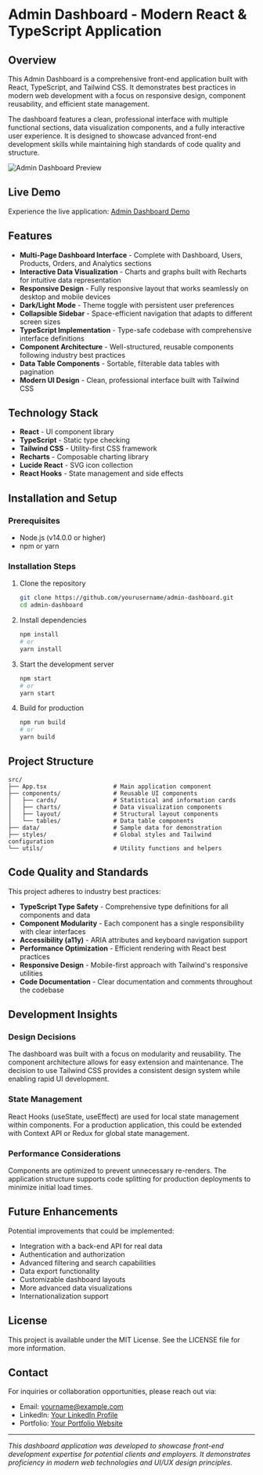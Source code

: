 # Admin Dashboard - Modern React & TypeScript Application

## Overview

This Admin Dashboard is a comprehensive front-end application built with React, TypeScript, and Tailwind CSS. It demonstrates best practices in modern web development with a focus on responsive design, component reusability, and efficient state management.

The dashboard features a clean, professional interface with multiple functional sections, data visualization components, and a fully interactive user experience. It is designed to showcase advanced front-end development skills while maintaining high standards of code quality and structure.

![Admin Dashboard Preview](https://via.placeholder.com/800x450?text=Admin+Dashboard+Preview)

## Live Demo

Experience the live application: [Admin Dashboard Demo](https://admin-dashboard-demo.onrender.com)

## Features

- **Multi-Page Dashboard Interface** - Complete with Dashboard, Users, Products, Orders, and Analytics sections
- **Interactive Data Visualization** - Charts and graphs built with Recharts for intuitive data representation
- **Responsive Design** - Fully responsive layout that works seamlessly on desktop and mobile devices
- **Dark/Light Mode** - Theme toggle with persistent user preferences
- **Collapsible Sidebar** - Space-efficient navigation that adapts to different screen sizes
- **TypeScript Implementation** - Type-safe codebase with comprehensive interface definitions
- **Component Architecture** - Well-structured, reusable components following industry best practices
- **Data Table Components** - Sortable, filterable data tables with pagination
- **Modern UI Design** - Clean, professional interface built with Tailwind CSS

## Technology Stack

- **React** - UI component library
- **TypeScript** - Static type checking
- **Tailwind CSS** - Utility-first CSS framework
- **Recharts** - Composable charting library
- **Lucide React** - SVG icon collection
- **React Hooks** - State management and side effects

## Installation and Setup

### Prerequisites

- Node.js (v14.0.0 or higher)
- npm or yarn

### Installation Steps

1. Clone the repository

   ```bash
   git clone https://github.com/yourusername/admin-dashboard.git
   cd admin-dashboard
   ```

2. Install dependencies

   ```bash
   npm install
   # or
   yarn install
   ```

3. Start the development server

   ```bash
   npm start
   # or
   yarn start
   ```

4. Build for production
   ```bash
   npm run build
   # or
   yarn build
   ```

## Project Structure

```
src/
├── App.tsx                   # Main application component
├── components/               # Reusable UI components
│   ├── cards/                # Statistical and information cards
│   ├── charts/               # Data visualization components
│   ├── layout/               # Structural layout components
│   └── tables/               # Data table components
├── data/                     # Sample data for demonstration
├── styles/                   # Global styles and Tailwind configuration
└── utils/                    # Utility functions and helpers
```

## Code Quality and Standards

This project adheres to industry best practices:

- **TypeScript Type Safety** - Comprehensive type definitions for all components and data
- **Component Modularity** - Each component has a single responsibility with clear interfaces
- **Accessibility (a11y)** - ARIA attributes and keyboard navigation support
- **Performance Optimization** - Efficient rendering with React best practices
- **Responsive Design** - Mobile-first approach with Tailwind's responsive utilities
- **Code Documentation** - Clear documentation and comments throughout the codebase

## Development Insights

### Design Decisions

The dashboard was built with a focus on modularity and reusability. The component architecture allows for easy extension and maintenance. The decision to use Tailwind CSS provides a consistent design system while enabling rapid UI development.

### State Management

React Hooks (useState, useEffect) are used for local state management within components. For a production application, this could be extended with Context API or Redux for global state management.

### Performance Considerations

Components are optimized to prevent unnecessary re-renders. The application structure supports code splitting for production deployments to minimize initial load times.

## Future Enhancements

Potential improvements that could be implemented:

- Integration with a back-end API for real data
- Authentication and authorization
- Advanced filtering and search capabilities
- Data export functionality
- Customizable dashboard layouts
- More advanced data visualizations
- Internationalization support

## License

This project is available under the MIT License. See the LICENSE file for more information.

## Contact

For inquiries or collaboration opportunities, please reach out via:

- Email: yourname@example.com
- LinkedIn: [Your LinkedIn Profile](https://linkedin.com/in/yourprofile)
- Portfolio: [Your Portfolio Website](https://yourportfolio.com)

---

_This dashboard application was developed to showcase front-end development expertise for potential clients and employers. It demonstrates proficiency in modern web technologies and UI/UX design principles._
